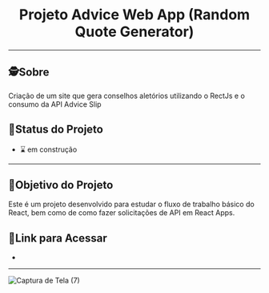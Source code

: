 <h1 align="center">
     Projeto Advice Web App (Random Quote Generator)
</h1>

---
##  🕵Sobre

 Criação de um site que gera conselhos aletórios utilizando o RectJs e o consumo da API Advice Slip

##  🧭Status do Projeto

 - ⌛ em construção

---

##  🎯Objetivo do Projeto

Este é um projeto desenvolvido para estudar o fluxo de trabalho básico do React, bem como de como fazer solicitações de API em React Apps.


## 🔗Link para Acessar

- 

---
![Captura de Tela (7)](https://user-images.githubusercontent.com/77510058/150661566-a991ab20-cacb-491f-b7bd-2513d61ef6e2.png)

